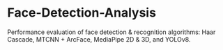 # Face-Detection-Analysis
Performance evaluation of face detection &amp; recognition algorithms: Haar Cascade, MTCNN + ArcFace, MediaPipe 2D &amp; 3D, and YOLOv8.
